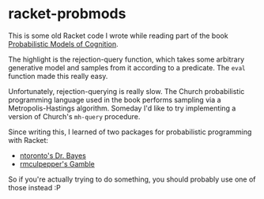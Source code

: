 # racket-probmods
This is some old Racket code I wrote while reading part of the book [Probabilistic Models of Cognition](https://probmods.org/).

The highlight is the rejection-query function, which takes some arbitrary generative model and samples from it according to a 
predicate. The `eval` function made this really easy. 

Unfortunately, rejection-querying is really slow. The Church probabilistic programming language used in the book performs sampling via a Metropolis-Hastings algorithm. Someday I'd like to try implementing a version of Church's `mh-query` procedure.

Since writing this, I learned of two packages for probabilistic programming with Racket:
* [ntoronto's Dr. Bayes](https://github.com/ntoronto/drbayes)
* [rmculpepper's Gamble](https://github.com/rmculpepper/gamble)

So if you're actually trying to do something, you should probably use one of those instead :P
